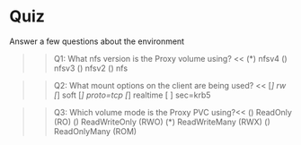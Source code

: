 # Quiz

Answer a few questions about the environment

>>Q1: What nfs version is the Proxy volume using? << 
(*) nfsv4
() nfsv3
() nfsv2
() nfs

>>Q2: What mount options on the client are being used? << 
[*] rw
[*] soft
[*] proto=tcp
[*] realtime
[ ] sec=krb5


>>Q3: Which volume mode is the Proxy PVC using?<<
() ReadOnly (RO)
() ReadWriteOnly (RWO)
(*) ReadWriteMany (RWX)
() ReadOnlyMany (ROM)


